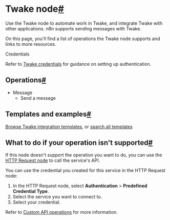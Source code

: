 [](https://github.com/n8n-io/n8n-docs/edit/main/docs/integrations/builtin/app-nodes/n8n-nodes-base.twake.md "Edit this page")

# Twake node[#](#twake-node "Permanent link")

Use the Twake node to automate work in Twake, and integrate Twake with other applications. n8n supports sending messages with Twake.

On this page, you'll find a list of operations the Twake node supports and links to more resources.

Credentials

Refer to [Twake credentials](../../credentials/twake/) for guidance on setting up authentication.

## Operations[#](#operations "Permanent link")

*   Message
    *   Send a message

## Templates and examples[#](#templates-and-examples "Permanent link")

[Browse Twake integration templates](https://n8n.io/integrations/twake/), or [search all templates](https://n8n.io/workflows/)

## What to do if your operation isn't supported[#](#what-to-do-if-your-operation-isnt-supported "Permanent link")

If this node doesn't support the operation you want to do, you can use the [HTTP Request node](../../core-nodes/n8n-nodes-base.httprequest/) to call the service's API.

You can use the credential you created for this service in the HTTP Request node:

1.  In the HTTP Request node, select **Authentication** > **Predefined Credential Type**.
2.  Select the service you want to connect to.
3.  Select your credential.

Refer to [Custom API operations](../../../custom-operations/) for more information.